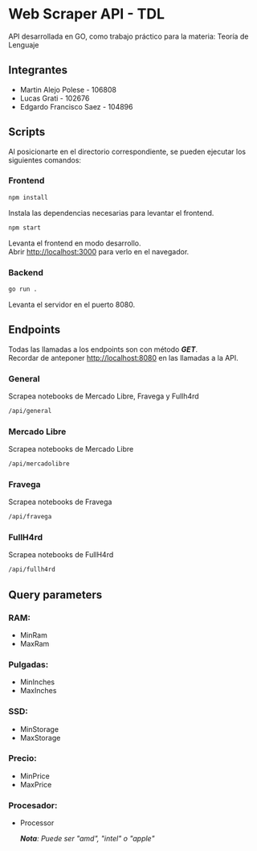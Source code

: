 # Web Scraper API - TDL

API desarrollada en GO, como trabajo práctico para la materia: Teoría de Lenguaje

## Integrantes

- Martin Alejo Polese - 106808
- Lucas Grati - 102676
- Edgardo Francisco Saez - 104896

## Scripts

Al posicionarte en el directorio correspondiente, se pueden ejecutar los siguientes comandos:

### Frontend

```bash
npm install
```

Instala las dependencias necesarias para levantar el frontend.

```bash
npm start
```

Levanta el frontend en modo desarrollo.\
Abrir [http://localhost:3000](http://localhost:3000) para verlo en el navegador.

### Backend

```bash
go run .
```

Levanta el servidor en el puerto 8080.

## Endpoints

Todas las llamadas a los endpoints son con método ***GET***.\
Recordar de anteponer [http://localhost:8080](http://localhost:8080) en las llamadas a la API.

### General

Scrapea notebooks de Mercado Libre, Fravega y Fullh4rd

```bash
/api/general
```

### Mercado Libre

Scrapea notebooks de Mercado Libre

```bash
/api/mercadolibre
```

### Fravega

Scrapea notebooks de Fravega

```bash
/api/fravega
```

### FullH4rd

Scrapea notebooks de FullH4rd

```bash
/api/fullh4rd
```

## Query parameters

### RAM:

- MinRam
- MaxRam

### Pulgadas:

- MinInches
- MaxInches

### SSD:

- MinStorage
- MaxStorage

### Precio:

- MinPrice
- MaxPrice

### Procesador:

- Processor

    ***Nota**: Puede ser "amd", "intel" o "apple"*